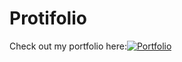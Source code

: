 # Protifolio


Check out my portfolio here:[![Portfolio](https://img.shields.io/badge/Portfolio-Visit-blue)](https://portfolio-blush-eight-42.vercel.app/)



